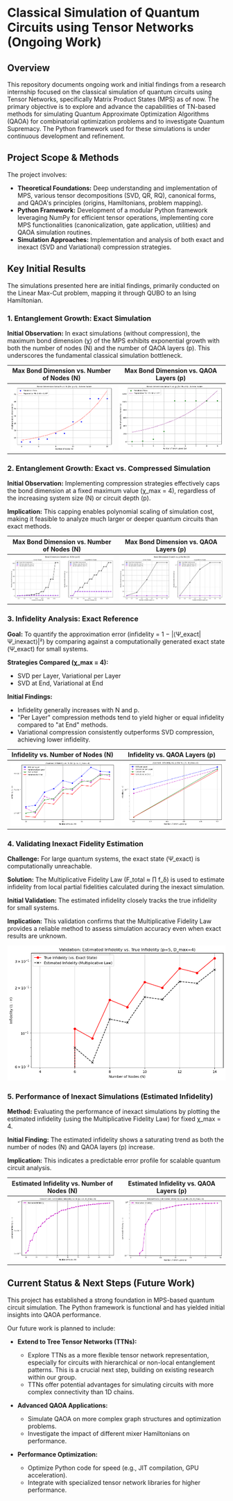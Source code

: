 # Classical Simulation of Quantum Circuits using Tensor Networks (Ongoing Work)

## Overview

This repository documents ongoing work and initial findings from a research internship focused on the classical simulation of quantum circuits using Tensor Networks, specifically Matrix Product States (MPS) as of now. The primary objective is to explore and advance the capabilities of TN-based methods for simulating Quantum Approximate Optimization Algorithms (QAOA) for combinatorial optimization problems and to investigate Quantum Supremacy. The Python framework used for these simulations is under continuous development and refinement.

## Project Scope & Methods

The project involves:

- **Theoretical Foundations:** Deep understanding and implementation of MPS, various tensor decompositions (SVD, QR, RQ), canonical forms, and QAOA's principles (origins, Hamiltonians, problem mapping).
- **Python Framework:** Development of a modular Python framework leveraging NumPy for efficient tensor operations, implementing core MPS functionalities (canonicalization, gate application, utilities) and QAOA simulation routines.
- **Simulation Approaches:** Implementation and analysis of both exact and inexact (SVD and Variational) compression strategies.

## Key Initial Results

The simulations presented here are initial findings, primarily conducted on the Linear Max-Cut problem, mapping it through QUBO to an Ising Hamiltonian.

### 1. Entanglement Growth: Exact Simulation

**Initial Observation:** In exact simulations (without compression), the maximum bond dimension (χ) of the MPS exhibits exponential growth with both the number of nodes (N) and the number of QAOA layers (p). This underscores the fundamental classical simulation bottleneck.

| Max Bond Dimension vs. Number of Nodes (N) | Max Bond Dimension vs. QAOA Layers (p) |
| :----------------------------------------: | :------------------------------------: |
| ![Max Bond Dimension vs. N](Results/exactvsn.png) | ![Max Bond Dimension vs. p](Results/exactvsp.png) |

### 2. Entanglement Growth: Exact vs. Compressed Simulation

**Initial Observation:** Implementing compression strategies effectively caps the bond dimension at a fixed maximum value (χ_max = 4), regardless of the increasing system size (N) or circuit depth (p).

**Implication:** This capping enables polynomial scaling of simulation cost, making it feasible to analyze much larger or deeper quantum circuits than exact methods.

| Max Bond Dimension vs. Number of Nodes (N) | Max Bond Dimension vs. QAOA Layers (p) |
| :----------------------------------------: | :------------------------------------: |
| ![Exact vs. Compressed Bond Dim vs N](Results/exactcompbondvsN.png) | ![Exact vs. Compressed Bond Dim vs P](Results/exactcompbondvsP.png) |

### 3. Infidelity Analysis: Exact Reference

**Goal:** To quantify the approximation error (infidelity = 1 − |⟨Ψ_exact|Ψ_inexact⟩|²) by comparing against a computationally generated exact state (Ψ_exact) for small systems.

**Strategies Compared (χ_max = 4):**
- SVD per Layer, Variational per Layer
- SVD at End, Variational at End

**Initial Findings:**
- Infidelity generally increases with N and p.
- "Per Layer" compression methods tend to yield higher or equal infidelity compared to "at End" methods.
- Variational compression consistently outperforms SVD compression, achieving lower infidelity.

| Infidelity vs. Number of Nodes (N) | Infidelity vs. QAOA Layers (p) |
| :--------------------------------: | :----------------------------: |
| ![Infidelity vs N Exact Reference](Results/infidelitycompexactvsN.png) | ![Infidelity vs P Exact Reference](Results/infidelitycompexactvsP.png) |

### 4. Validating Inexact Fidelity Estimation

**Challenge:** For large quantum systems, the exact state (Ψ_exact) is computationally unreachable.

**Solution:** The Multiplicative Fidelity Law (F_total ≈ ∏ f_δ) is used to estimate infidelity from local partial fidelities calculated during the inexact simulation.

**Initial Validation:** The estimated infidelity closely tracks the true infidelity for small systems.

**Implication:** This validation confirms that the Multiplicative Fidelity Law provides a reliable method to assess simulation accuracy even when exact results are unknown.

![Estimated vs. True Infidelity Validation](Results/exactvsineaxctinfidelity.png)

### 5. Performance of Inexact Simulations (Estimated Infidelity)

**Method:** Evaluating the performance of inexact simulations by plotting the estimated infidelity (using the Multiplicative Fidelity Law) for fixed χ_max = 4.

**Initial Finding:** The estimated infidelity shows a saturating trend as both the number of nodes (N) and QAOA layers (p) increase.

**Implication:** This indicates a predictable error profile for scalable quantum circuit analysis.

| Estimated Infidelity vs. Number of Nodes (N) | Estimated Infidelity vs. QAOA Layers (p) |
| :------------------------------------------: | :--------------------------------------: |
| ![Estimated Infidelity vs N](Results/inexactinfidelityvsN.png) | ![Estimated Infidelity vs P](Results/inexactinfidelityvsP.png) |

## Current Status & Next Steps (Future Work)

This project has established a strong foundation in MPS-based quantum circuit simulation. The Python framework is functional and has yielded initial insights into QAOA performance.

Our future work is planned to include:

- **Extend to Tree Tensor Networks (TTNs):**
  - Explore TTNs as a more flexible tensor network representation, especially for circuits with hierarchical or non-local entanglement patterns. This is a crucial next step, building on existing research within our group.
  - TTNs offer potential advantages for simulating circuits with more complex connectivity than 1D chains.

- **Advanced QAOA Applications:**
  - Simulate QAOA on more complex graph structures and optimization problems.
  - Investigate the impact of different mixer Hamiltonians on performance.

- **Performance Optimization:**
  - Optimize Python code for speed (e.g., JIT compilation, GPU acceleration).
  - Integrate with specialized tensor network libraries for higher performance.

